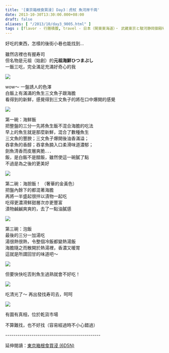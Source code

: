 ```yaml
---
title: '[東京箱根食買浸] Day3：虎杖 魚河岸千両'
date: 2013-10-30T13:30:00.000+08:00
draft: false
aliases: [ "/2013/10/day3_9005.html" ]
tags : [flavor - 行膳積腹, travel - 日本（関東東海道）・ 武藏東京と駿河静岡御殿場と相模神奈川箱根]
---
```


好吃的東西，怎樣的後街小巷也能找到...  
  
雖然店裡也有握寿司  
但名物是元祖（始創）的**元祖海鮮ひつまぶし**  
一飯三吃，完全滿足充滿好奇心的我  

[![](https://4.bp.blogspot.com/-jgnuSAxgKFM/XCRnt2p616I/AAAAAAAACLE/CZdHgpjTv6AAFW_AJa_I9TXT96LWuAzawCLcBGAs/s640/14.jpg)](https://4.bp.blogspot.com/-jgnuSAxgKFM/XCRnt2p616I/AAAAAAAACLE/CZdHgpjTv6AAFW_AJa_I9TXT96LWuAzawCLcBGAs/s1600/14.jpg)

wow～ 一盤誘人的色澤  
白飯上有滿滿的魚生三文魚子跟海膽  
看得到的新鮮，感覺得到三文魚子的將在口中爆開的感覺  

[![](https://3.bp.blogspot.com/-usgTEFrXYp4/XCRn2yWXuQI/AAAAAAAACLI/CMmgcSUSZ00w8xk64Z2KesTOfvZ3-R4ugCLcBGAs/s640/15.jpg)](https://3.bp.blogspot.com/-usgTEFrXYp4/XCRn2yWXuQI/AAAAAAAACLI/CMmgcSUSZ00w8xk64Z2KesTOfvZ3-R4ugCLcBGAs/s1600/15.jpg)

第一碗：海鮮飯  
把整盤的三分一先將魚生飯不混合海膽的吃法  
早上的魚生就是那麼新鮮，混合了數種魚生  
三文魚的豐腴；三文魚子爆開後油香滿溢；  
吞拿魚的香醇；吞拿魚腩入口柔滑味道濃郁；  
劍魚清香而皮層爽脆．．．  
飯，是白飯不是醋飯，雖然使這一碗膩了點  
不過是為之後的更美好  

[![](https://1.bp.blogspot.com/-yrQeJ41_fFI/XCRn-cGHUoI/AAAAAAAACLQ/cffAIfyCtVctLbHhIjqd3AACuKYkC-wGwCLcBGAs/s640/16.jpg)](https://1.bp.blogspot.com/-yrQeJ41_fFI/XCRn-cGHUoI/AAAAAAAACLQ/cffAIfyCtVctLbHhIjqd3AACuKYkC-wGwCLcBGAs/s1600/16.jpg)

第二碗：海胆飯！ （奢華的金黃色）  
把盤內餘下的都混著海膽  
再將一半盛起很拌以漬物一起吃  
吃得更濃滑鮮甜層次亦更豐富  
漬物鹹鹹爽爽的，去了一點油膩感  

[![](https://4.bp.blogspot.com/-U0_jMx5EiMY/XCRoFGdOrHI/AAAAAAAACLU/UskUMTs5eQ4-rHzu9yCnwXtTuPXb86vNACLcBGAs/s640/17.jpg)](https://4.bp.blogspot.com/-U0_jMx5EiMY/XCRoFGdOrHI/AAAAAAAACLU/UskUMTs5eQ4-rHzu9yCnwXtTuPXb86vNACLcBGAs/s1600/17.jpg)

第三碗：泡飯  
最後的三分一加湯吃  
湯很熱很熱，令整個冷飯都變熱湯飯  
海膽隨之而散開於熱湯裡，香濃又暖胃  
這就是所謂回甘的味道吧～  

[![](https://4.bp.blogspot.com/-N2xhaZtYjnc/XCRoNchyA7I/AAAAAAAACLc/JLe62GgPnJwDAV0YqayYCRDgzxKGoIggwCLcBGAs/s640/18.jpg)](https://4.bp.blogspot.com/-N2xhaZtYjnc/XCRoNchyA7I/AAAAAAAACLc/JLe62GgPnJwDAV0YqayYCRDgzxKGoIggwCLcBGAs/s1600/18.jpg)

但要快快吃否則魚生過熟就會不好吃！  

[![](https://4.bp.blogspot.com/-gG7hEm0wXJs/XCRoUF4YVfI/AAAAAAAACLk/YBP-ldDODXMNQO_fQAKYkrLeL2qGMujPQCLcBGAs/s640/19.jpg)](https://4.bp.blogspot.com/-gG7hEm0wXJs/XCRoUF4YVfI/AAAAAAAACLk/YBP-ldDODXMNQO_fQAKYkrLeL2qGMujPQCLcBGAs/s1600/19.jpg)

吃清光了～ 再出發找寿司去，呵呵  

[![](https://3.bp.blogspot.com/-dAS_wN-2WE8/XCRncI1nBmI/AAAAAAAACK4/-dosLK_F1R4uFrVH2IhZYsryE07xG64egCLcBGAs/s640/13.jpg)](https://3.bp.blogspot.com/-dAS_wN-2WE8/XCRncI1nBmI/AAAAAAAACK4/-dosLK_F1R4uFrVH2IhZYsryE07xG64egCLcBGAs/s1600/13.jpg)

有圖有真相，位於乾貨市場

  

不算難找，也不好找（容易經過時不小心錯過）

  
\-----------------------------------------------  
  
延伸閱讀：[東京箱根食買浸 (6D5N)](http://www.hidie.net/2013/11/6d5n.html)